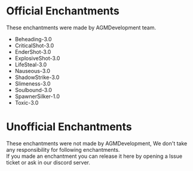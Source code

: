 # Official Enchantments
These enchantments were made by AGMDevelopment team.  
* Beheading-3.0  
* CriticalShot-3.0  
* EnderShot-3.0  
* ExplosiveShot-3.0  
* LifeSteal-3.0  
* Nauseous-3.0  
* ShadowStrike-3.0  
* Slimeness-3.0  
* Soulbound-3.0  
* SpawnerSilker-1.0
* Toxic-3.0  
# Unofficial Enchantments
These enchantments were not made by AGMDevelopment, We don't take any responsibility for following enchantments.  
If you made an enchantment you can release it here by opening a Issue ticket or ask in our discord server.  
